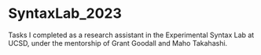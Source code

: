 # SyntaxLab_2023
Tasks I completed as a research assistant in the Experimental Syntax Lab at UCSD, under the mentorship of Grant Goodall and Maho Takahashi.
